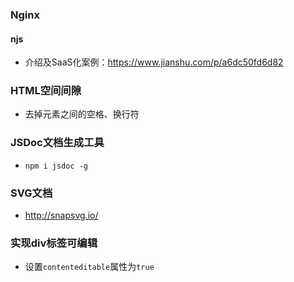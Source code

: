 ### Nginx
#### njs
* 介绍及SaaS化案例：https://www.jianshu.com/p/a6dc50fd6d82

### HTML空间间隙
* 去掉元素之间的空格、换行符

### JSDoc文档生成工具
* `npm i jsdoc -g`

### SVG文档
* http://snapsvg.io/

### 实现div标签可编辑
* 设置`contenteditable`属性为`true`
